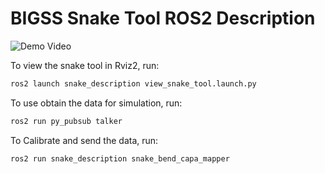 # BIGSS Snake Tool ROS2 Description

![Demo Video](docs/img/view_snake.png)

To view the snake tool in Rviz2, run:
```bash
ros2 launch snake_description view_snake_tool.launch.py
```
To use obtain the data for simulation, run:
```bash
ros2 run py_pubsub talker
```
To Calibrate and send the data, run:
```bash
ros2 run snake_description snake_bend_capa_mapper
```
